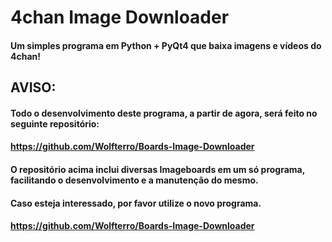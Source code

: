# 4chan Image Downloader
#### Um simples programa em Python + PyQt4 que baixa imagens e vídeos do 4chan!

## AVISO:

#### Todo o desenvolvimento deste programa, a partir de agora, será feito no seguinte repositório:
#### https://github.com/Wolfterro/Boards-Image-Downloader

#### O repositório acima inclui diversas Imageboards em um só programa, facilitando o desenvolvimento e a manutenção do mesmo.
#### Caso esteja interessado, por favor utilize o novo programa.

#### https://github.com/Wolfterro/Boards-Image-Downloader
